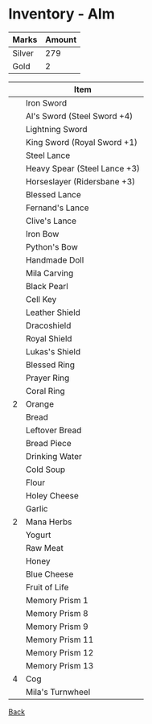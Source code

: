 # Inventory - Alm

| Marks  | Amount |
| ------ | ------ |
| Silver | 279    |
| Gold   | 2      |

| <!-- --> | Item                         |
| -------- | ---------------------------- |
|          | Iron Sword                   |
|          | Al's Sword (Steel Sword +4)  |
|          | Lightning Sword              |
|          | King Sword (Royal Sword +1)  |
|          | Steel Lance                  |
|          | Heavy Spear (Steel Lance +3) |
|          | Horseslayer (Ridersbane +3)  |
|          | Blessed Lance                |
|          | Fernand's Lance              |
|          | Clive's Lance                |
|          | Iron Bow                     |
|          | Python's Bow                 |
|          | Handmade Doll                |
|          | Mila Carving                 |
|          | Black Pearl                  |
|          | Cell Key                     |
|          | Leather Shield               |
|          | Dracoshield                  |
|          | Royal Shield                 |
|          | Lukas's Shield               |
|          | Blessed Ring                 |
|          | Prayer Ring                  |
|          | Coral Ring                   |
| 2        | Orange                       |
|          | Bread                        |
|          | Leftover Bread               |
|          | Bread Piece                  |
|          | Drinking Water               |
|          | Cold Soup                    |
|          | Flour                        |
|          | Holey Cheese                 |
|          | Garlic                       |
| 2        | Mana Herbs                   |
|          | Yogurt                       |
|          | Raw Meat                     |
|          | Honey                        |
|          | Blue Cheese                  |
|          | Fruit of Life                |
|          | Memory Prism 1               |
|          | Memory Prism 8               |
|          | Memory Prism 9               |
|          | Memory Prism 11              |
|          | Memory Prism 12              |
|          | Memory Prism 13              |
| 4        | Cog                          |
|          | Mila's Turnwheel             |

[Back](README.md)
